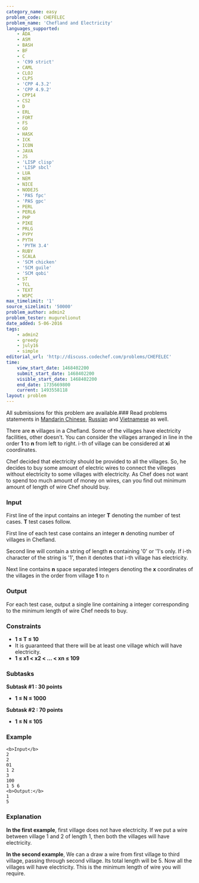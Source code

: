 ```yaml
---
category_name: easy
problem_code: CHEFELEC
problem_name: 'Chefland and Electricity'
languages_supported:
    - ADA
    - ASM
    - BASH
    - BF
    - C
    - 'C99 strict'
    - CAML
    - CLOJ
    - CLPS
    - 'CPP 4.3.2'
    - 'CPP 4.9.2'
    - CPP14
    - CS2
    - D
    - ERL
    - FORT
    - FS
    - GO
    - HASK
    - ICK
    - ICON
    - JAVA
    - JS
    - 'LISP clisp'
    - 'LISP sbcl'
    - LUA
    - NEM
    - NICE
    - NODEJS
    - 'PAS fpc'
    - 'PAS gpc'
    - PERL
    - PERL6
    - PHP
    - PIKE
    - PRLG
    - PYPY
    - PYTH
    - 'PYTH 3.4'
    - RUBY
    - SCALA
    - 'SCM chicken'
    - 'SCM guile'
    - 'SCM qobi'
    - ST
    - TCL
    - TEXT
    - WSPC
max_timelimit: '1'
source_sizelimit: '50000'
problem_author: admin2
problem_tester: mugurelionut
date_added: 5-06-2016
tags:
    - admin2
    - greedy
    - july16
    - simple
editorial_url: 'http://discuss.codechef.com/problems/CHEFELEC'
time:
    view_start_date: 1468402200
    submit_start_date: 1468402200
    visible_start_date: 1468402200
    end_date: 1735669800
    current: 1493558118
layout: problem
---
```

All submissions for this problem are available.###  Read problems statements in [Mandarin Chinese](http://www.codechef.com/download/translated/JULY16/mandarin/CHEFELEC.pdf), [Russian](http://www.codechef.com/download/translated/JULY16/russian/CHEFELEC.pdf) and [Vietnamese](http://www.codechef.com/download/translated/JULY16/vietnamese/CHEFELEC.pdf) as well.

There are **n** villages in a Chefland. Some of the villages have electricity facilities, other doesn't. You can consider the villages arranged in line in the order **1** to **n** from left to right. i-th of village can be considered at **xi** coordinates.

Chef decided that electricity should be provided to all the villages. So, he decides to buy some amount of electric wires to connect the villeges without electricity to some villages with electricity. As Chef does not want to spend too much amount of money on wires, can you find out minimum amount of length of wire Chef should buy.

### Input

First line of the input contains an integer **T** denoting the number of test cases. **T** test cases follow.

First line of each test case contains an integer **n** denoting number of villages in Chefland.

Second line will contain a string of length **n** containing '0' or '1's only. If i-th character of the string is '1', then it denotes that i-th village has electricity.

Next line contains **n** space separated integers denoting the **x** coordinates of the villages in the order from village **1** to n

### Output

For each test case, output a single line containing a integer corresponding to the minimum length of wire Chef needs to buy.

### Constraints

- **1 ≤ T ≤ 10**
- It is guaranteed that there will be at least one village which will have electricity.
- **1 ≤ x1 < x2 < ... < xn ≤ 109**

### Subtasks

**Subtask #1 : 30 points**

- **1 ≤ N ≤ 1000**

**Subtask #2 : 70 points**

- **1 ≤ N ≤ 105**

### Example

```
<b>Input</b>
2
2
01
1 2
3
100
1 5 6
<b>Output:</b>
1
5

```
### Explanation

**In the first example**, first village does not have electricity. If we put a wire between village 1 and 2 of length 1, then both the villages will have electricity.

**In the second example**,
We can a draw a wire from first village to third village, passing through second village. Its total length will be 5. Now all the villages will have electricity. This is the minimum length of wire you will require.